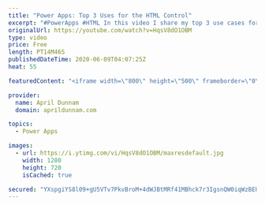 ```yaml
---
title: "Power Apps: Top 3 Uses for the HTML Control"
excerpt: "#PowerApps #HTML In this video I share my top 3 use cases for the HTML Control in Power Apps.  This one control can really take your apps to the next level.  Learn how you can use this control for all kinds of uses in your apps like:  ✅ Custom Visuals  ✅ Displaying Rich Text from SharePoint ✅ Printing"
originalUrl: https://youtube.com/watch?v=HqsV8dO1OBM
type: video
price: Free
length: PT14M46S
publishedDateTime: 2020-06-09T04:07:25Z
heat: 55

featuredContent: "<iframe width=\"800\" height=\"500\" frameborder=\"0\" src=\"https://www.youtube.com/embed/HqsV8dO1OBM\" allow=\"accelerometer; autoplay; encrypted-media; gyroscope; picture-in-picture\" allowfullscreen></iframe>"

provider:
  name: April Dunnam
  domain: aprildunnam.com

topics:
  - Power Apps

images:
  - url: https://i.ytimg.com/vi/HqsV8dO1OBM/maxresdefault.jpg
    width: 1280
    height: 720
    isCached: true

secured: "YXspgiYS8l09+gU5VTv7PkvBroM+4dWJBtMRf41MBhck7r3IgsnQW0iqWzBEU3drl8TM0KrXZDQ7+9qdYc4GbA4CRMANRG2SGtcoh46n8o6OyAwQwYxNTql7WSAC1ebCduX7LGwQO/95FgPOv+XrG+JLlE4Wrl4W7qshZMl9hevJWfyw+9zuXe2I4o6tZ3EezcFhMvHM40P2fqlb4+xWgHuXcXx7BCNVb4RYPRbSJyNAO6upbuXBZvy2nqdv6cp4jt9xj2SMAxftHg88HrJnK2IjWmf0F/22S1rKkBwSHrg2Otv7Zs2bgkK10/10lXuNCrd/v+0hUeO87aBUuZhMf+g4osx/nNV/q4e6HPJGDWJsfUftx+9iBwgfzWACZyi5Xi3xKO12M2ux9pQgksu/1cqcJR9voxe5cJufqYG3BLc=;/ypNWQ4TIImS3/aHhSzRCw=="
---
```


